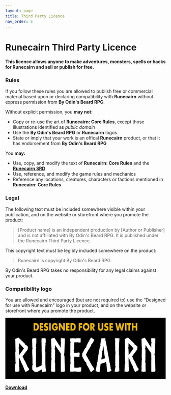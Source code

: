 ```yaml
---
layout: page
title: Third Party Licence
nav_order: 5
---
```


# Runecairn Third Party Licence

#### This licence allows anyone to make adventures, monsters, spells or hacks for Runecairn and sell or publish for free.

### Rules

If you follow these rules you are allowed to publish free or commercial material based upon or declaring compatibility with **Runecairn** without express permission from **By Odin's Beard RPG**.

Without explicit permission, you **may not:**

- Copy or re-use the art of **Runecairn: Core Rules**, except those illustrations identified as *public domain*
- Use the **By Odin's Beard RPG** or **Runecairn** logos
- State or imply that your work is an offical **Runecairn** product, or that it has endorsement from **By Odin's Beard RPG**

You **may:**

- Use, copy, and modify the text of **Runecairn: Core Rules** and the **[Runecairn SRD](https://runecairn.byodinsbeardrpg.com/srd/)**
- Use, reference, and modify the game rules and mechanics
- Reference any locations, creatures, characters or factions mentioned in **Runecairn: Core Rules**

### Legal

The following text must be included somewhere visible within your publication, and on the website or storefront where you promote the product:

> [Product name] is an independent production by [Author or Publisher] and is not affiliated with By Odin's Beard RPG. It is published under the Runecairn Third Party Licence.

This copyright text must be legibly included somewhere on the product:

> Runecairn is copyright By Odin's Beard RPG.

By Odin's Beard RPG takes no responsibility for any legal claims against your product.

### Compatibility logo

You are allowed and encouraged (but are not required to) use the “Designed for use with Runecairn” logo in your product, and on the website or storefront where you promote the product.

<img src="/public/designed_for_use_with_runecairn.png" alt="designed_for_use_with_runecairn" style="zoom:50%;" />

**[Download](/public/3rd_party_logo.zip)**

